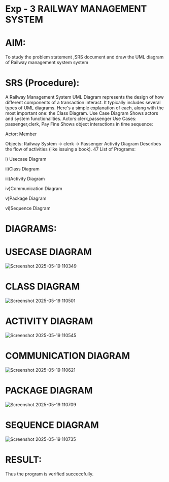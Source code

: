 # Exp - 3 RAILWAY MANAGEMENT SYSTEM

# AIM:
To study the problem statement ,SRS document and draw the UML diagram of Railway management system system
# SRS (Procedure):
A Railway Management System UML Diagram represents the design of how different components of a transaction interact. It typically includes several types of UML diagrams. Here's a simple explanation of each, along with the most important one: the Class Diagram. Use Case Diagram Shows actors and system functionalities. Actors:clerk,passenger Use Cases: passenger,clerk, Pay Fine Shows object interactions in time sequence:

Actor: Member

Objects: Railway System → clerk → Passenger Activity Diagram Describes the flow of activities (like issuing a book). 47 List of Programs:

i) Usecase Diagram

ii)Class Diagram

iii)Activity Diagram

iv)Communication Diagram

v)Package Diagram

vi)Sequence Diagram

# DIAGRAMS:

# USECASE DIAGRAM
![Screenshot 2025-05-19 110349](https://github.com/user-attachments/assets/de83c838-6655-4b8f-b888-ed3699456069)

# CLASS DIAGRAM
![Screenshot 2025-05-19 110501](https://github.com/user-attachments/assets/8554e649-b7c1-49da-8bd1-57ca3ffecaf9)

# ACTIVITY DIAGRAM
![Screenshot 2025-05-19 110545](https://github.com/user-attachments/assets/c49a8868-e6b0-44d3-9455-9ecb5189b024)

# COMMUNICATION DIAGRAM
![Screenshot 2025-05-19 110621](https://github.com/user-attachments/assets/98ab6b15-4bd3-48bc-80a6-ebba3c2c4332)

# PACKAGE DIAGRAM
![Screenshot 2025-05-19 110709](https://github.com/user-attachments/assets/890fc7c4-26e7-476c-9599-fd5fcc161010)

# SEQUENCE DIAGRAM
![Screenshot 2025-05-19 110735](https://github.com/user-attachments/assets/3cd777ba-9462-43e9-be01-4ef469d2ffaf)

# RESULT:
Thus the program is verified succeccfully.

